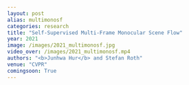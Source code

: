 ```yaml
---
layout: post
alias: multimonosf
categories: research
title: "Self-Supervised Multi-Frame Monocular Scene Flow"
year: 2021
image: /images/2021_multimonosf.jpg
video_over: /images/2021_multimonosf.mp4
authors: "<b>Junhwa Hur</b> and Stefan Roth"
venue: "CVPR"
comingsoon: True
---
```

